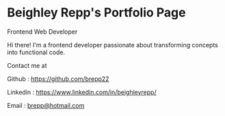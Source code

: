 # Beighley Repp's Portfolio Page 

Frontend Web Developer 

Hi there! I'm a frontend developer passionate about transforming concepts into functional code. 

Contact me at 

Github : https://github.com/brepp22

Linkedin : https://www.linkedin.com/in/beighleyrepp/

Email : brepp@hotmail.com 

